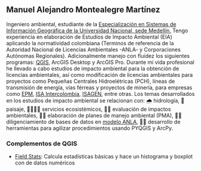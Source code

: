 ## Manuel Alejandro Montealegre Martínez

Ingeniero ambiental, estudiante de la [Especialización en Sistemas de Información Geográfica de la Universidad Nacional, sede Medellín.](https://cienciasagrarias.medellin.unal.edu.co/especializaciones/especializacion-en-sistemas-de-informacion-geografica.html)
Tengo experiencia en elaboración de Estudios de Impacto Ambiental (EIA) aplicando la normatividad colombiana (Terminos de referencia de la Autoridad Nacional de Licencias Ambientales -ANLA- y Corporaciones Autónomas Regionales). Adicionalmente manejo con fluidez los siguientes programas: [QGIS](https://www.qgis.org/es/site/), ArcGIS Desktop y ArcGIS Pro.
Durante mi vida profesional he llevado a cabo estudios de impacto ambiental para la obtención de licencias ambientales, así como modificación de licencias ambientales para proyectos como Pequeñas Centrales Hidroelétricas (PCH), líneas de transmisión de energía, vías férreas y proyectos de minería, para empresas como [EPM](https://www.epm.com.co/), [ISA Intercolombia](https://www.isaintercolombia.com/), [ISAGEN](https://www.isagen.com.co/es/web/guest/home), entre otras.
Los temas desarrollados en los estudios de impacto ambiental se relacionan con: 🌧️ hidrología, 🌄 paisaje, 🐞🐓🌾🚰 servicios ecosistémicos, 👨‍🏫 evaluación de impactos ambientales, 👨‍🏫 elaboración de planes de manejo ambiental (PMA), 👨‍💻 diligenciamiento de bases de datos en [modelo ANLA](https://www.anla.gov.co/01_anla/entidad/subdirecciones-y-oficinas/instrumentos-permisos-y-tramites-ambientales/sistema-de-informacion-geografica), 👨‍💻 desarrollo de herramientas para agilizar procedimientos usando PYQGIS y ArcPy.

### Complementos de QGIS
- [Field Stats](https://github.com/M-Alejo/fieldStats): Calcula estadísticas básicas y hace un histograma y boxplot con de datos numéricos


<!--
**M-Alejo/M-Alejo** is a ✨ _special_ ✨ repository because its `README.md` (this file) appears on your GitHub profile.

Here are some ideas to get you started:

- 🔭 I’m currently working on ...
- 🌱 I’m currently learning ...
- 👯 I’m looking to collaborate on ...
- 🤔 I’m looking for help with ...
- 💬 Ask me about ...
- 📫 How to reach me: ...
- 😄 Pronouns: ...
- ⚡ Fun fact: ...
-->
